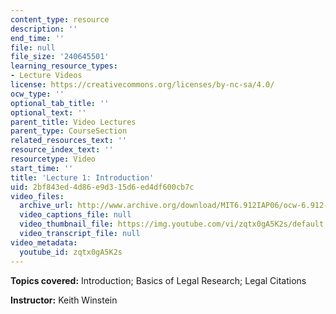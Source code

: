 ```yaml
---
content_type: resource
description: ''
end_time: ''
file: null
file_size: '240645501'
learning_resource_types:
- Lecture Videos
license: https://creativecommons.org/licenses/by-nc-sa/4.0/
ocw_type: ''
optional_tab_title: ''
optional_text: ''
parent_title: Video Lectures
parent_type: CourseSection
related_resources_text: ''
resource_index_text: ''
resourcetype: Video
start_time: ''
title: 'Lecture 1: Introduction'
uid: 2bf843ed-4d86-e9d3-15d6-ed4df600cb7c
video_files:
  archive_url: http://www.archive.org/download/MIT6.912IAP06/ocw-6.912-12jan2006-220k.mp4
  video_captions_file: null
  video_thumbnail_file: https://img.youtube.com/vi/zqtx0gA5K2s/default.jpg
  video_transcript_file: null
video_metadata:
  youtube_id: zqtx0gA5K2s
---
```


**Topics covered:** Introduction; Basics of Legal Research; Legal Citations

**Instructor:** Keith Winstein

